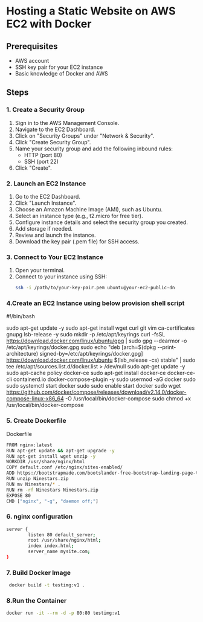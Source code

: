 # Hosting a Static Website on AWS EC2 with Docker

## Prerequisites
- AWS account
- SSH key pair for your EC2 instance
- Basic knowledge of Docker and AWS

## Steps

### 1. Create a Security Group
1. Sign in to the AWS Management Console.
2. Navigate to the EC2 Dashboard.
3. Click on "Security Groups" under "Network & Security".
4. Click "Create Security Group".
5. Name your security group and add the following inbound rules:
   - HTTP (port 80)
   - SSH (port 22)
6. Click "Create".

### 2. Launch an EC2 Instance
1. Go to the EC2 Dashboard.
2. Click "Launch Instance".
3. Choose an Amazon Machine Image (AMI), such as Ubuntu.
4. Select an instance type (e.g., t2.micro for free tier).
5. Configure instance details and select the security group you created.
6. Add storage if needed.
7. Review and launch the instance.
8. Download the key pair (.pem file) for SSH access.

### 3. Connect to Your EC2 Instance
1. Open your terminal.
2. Connect to your instance using SSH:
   ```sh
   ssh -i /path/to/your-key-pair.pem ubuntu@your-ec2-public-dn
### 4.Create an EC2 Instance using below provision shell script
#!/bin/bash

sudo apt-get update -y
sudo apt-get install wget curl git vim ca-certificates gnupg lsb-release -y
sudo mkdir -p /etc/apt/keyrings
curl -fsSL https://download.docker.com/linux/ubuntu/gpg | sudo gpg --dearmor -o /etc/apt/keyrings/docker.gpg
sudo echo "deb [arch=$(dpkg --print-architecture) signed-by=/etc/apt/keyrings/docker.gpg] https://download.docker.com/linux/ubuntu $(lsb_release -cs) stable" | sudo tee /etc/apt/sources.list.d/docker.list > /dev/null
sudo apt-get update -y
sudo apt-cache policy docker-ce
sudo apt-get install docker-ce docker-ce-cli containerd.io docker-compose-plugin -y
sudo usermod -aG docker <USERNAME>
sudo sudo systemctl start docker
sudo sudo enable start docker
sudo wget https://github.com/docker/compose/releases/download/v2.14.0/docker-compose-linux-x86_64 -O /usr/local/bin/docker-compose
sudo chmod +x /usr/local/bin/docker-compose
### 5. Create Dockerfile 
Dockerfile

```sh
FROM nginx:latest
RUN apt-get update && apt-get upgrade -y
RUN apt-get install wget unzip -y
WORKDIR /usr/share/nginx/html
COPY default.conf /etc/nginx/sites-enabled/
ADD https://bootstrapmade.com/bootslander-free-bootstrap-landing-page-template/
RUN unzip Ninestars.zip
RUN mv Ninestars/* .
RUN rm -rf Ninestars Ninestars.zip
EXPOSE 80
CMD ["nginx", "-g", "daemon off;"]
```

### 6. nginx configuration
```sh
server {
        listen 80 default_server;
        root /usr/share/nginx/html;
        index index.html;
        server_name mysite.com;
}
```

 ### 7. Build Docker Image
```sh
 docker build -t testimg:v1 .
```
 
 ### 8.Run the Container
 ```sh
 docker run -it --rm -d -p 80:80 testimg:v1
```
 
